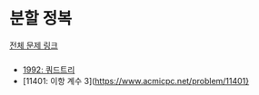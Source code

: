 # 분할 정복

[전체 문제 링크](https://www.acmicpc.net/step/20)

### 
- [ 1992: 쿼드트리](https://www.acmicpc.net/problem/1992)
- [11401: 이항 계수 3](https://www.acmicpc.net/problem/11401}
